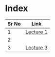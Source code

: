 # Index

| Sr No | Link |
|---|---|
| 1 | [Lecture 1](lec1.md) |
| 2 | |
| 3 | [Lecture 3](lec3.md) |
